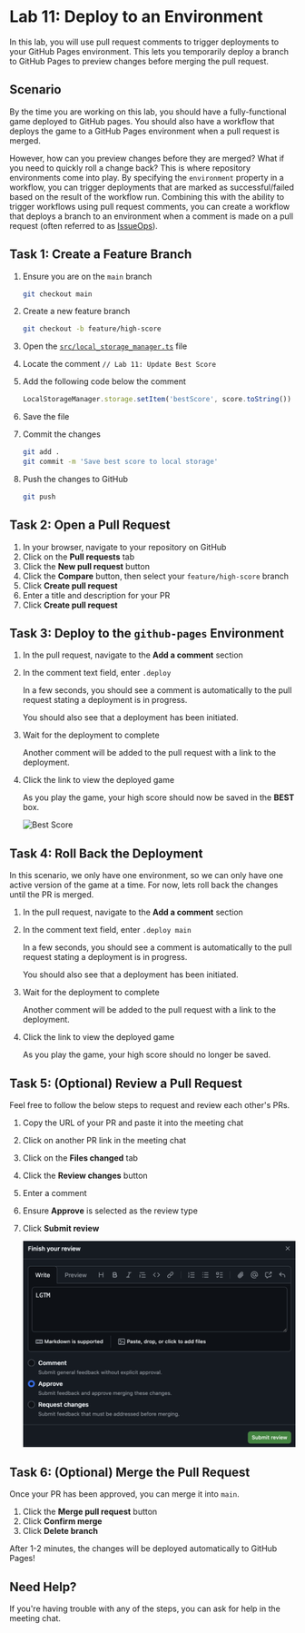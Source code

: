# Lab 11: Deploy to an Environment

In this lab, you will use pull request comments to trigger deployments to your
GitHub Pages environment. This lets you temporarily deploy a branch to GitHub
Pages to preview changes before merging the pull request.

## Scenario

By the time you are working on this lab, you should have a fully-functional game
deployed to GitHub pages. You should also have a workflow that deploys the game
to a GitHub Pages environment when a pull request is merged.

However, how can you preview changes before they are merged? What if you need to
quickly roll a change back? This is where repository environments come into
play. By specifying the `environment` property in a workflow, you can trigger
deployments that are marked as successful/failed based on the result of the
workflow run. Combining this with the ability to trigger workflows using pull
request comments, you can create a workflow that deploys a branch to an
environment when a comment is made on a pull request (often referred to as
[IssueOps](https://github.blog/engineering/engineering-principles/enabling-branch-deployments-through-issueops-with-github-actions/)).

## Task 1: Create a Feature Branch

1. Ensure you are on the `main` branch

   ```bash
   git checkout main
   ```

1. Create a new feature branch

   ```bash
   git checkout -b feature/high-score
   ```

1. Open the [`src/local_storage_manager.ts`](./src/local_storage_manager.ts)
   file
1. Locate the comment `// Lab 11: Update Best Score`
1. Add the following code below the comment

   ```ts
   LocalStorageManager.storage.setItem('bestScore', score.toString())
   ```

1. Save the file
1. Commit the changes

   ```bash
   git add .
   git commit -m 'Save best score to local storage'
   ```

1. Push the changes to GitHub

   ```bash
   git push
   ```

## Task 2: Open a Pull Request

1. In your browser, navigate to your repository on GitHub
1. Click on the **Pull requests** tab
1. Click the **New pull request** button
1. Click the **Compare** button, then select your `feature/high-score` branch
1. Click **Create pull request**
1. Enter a title and description for your PR
1. Click **Create pull request**

## Task 3: Deploy to the `github-pages` Environment

1. In the pull request, navigate to the **Add a comment** section
1. In the comment text field, enter `.deploy`

   In a few seconds, you should see a comment is automatically to the pull
   request stating a deployment is in progress.

   <!-- TODO Screenshot -->

   You should also see that a deployment has been initiated.

   <!-- TODO Screenshot -->

1. Wait for the deployment to complete

   <!-- TODO Screenshot -->

   Another comment will be added to the pull request with a link to the
   deployment.

   <!-- TODO Screenshot -->

1. Click the link to view the deployed game

   <!-- TODO Screenshot -->

   As you play the game, your high score should now be saved in the **BEST**
   box.

   ![Best Score](./images/best-score.png)

## Task 4: Roll Back the Deployment

In this scenario, we only have one environment, so we can only have one active
version of the game at a time. For now, lets roll back the changes until the PR
is merged.

1. In the pull request, navigate to the **Add a comment** section
1. In the comment text field, enter `.deploy main`

   In a few seconds, you should see a comment is automatically to the pull
   request stating a deployment is in progress.

   <!-- TODO Screenshot -->

   You should also see that a deployment has been initiated.

   <!-- TODO Screenshot -->

1. Wait for the deployment to complete

   <!-- TODO Screenshot -->

   Another comment will be added to the pull request with a link to the
   deployment.

   <!-- TODO Screenshot -->

1. Click the link to view the deployed game

   <!-- TODO Screenshot -->

   As you play the game, your high score should no longer be saved.

## Task 5: (Optional) Review a Pull Request

Feel free to follow the below steps to request and review each other's PRs.

1. Copy the URL of your PR and paste it into the meeting chat
1. Click on another PR link in the meeting chat
1. Click on the **Files changed** tab
1. Click the **Review changes** button
1. Enter a comment
1. Ensure **Approve** is selected as the review type
1. Click **Submit review**

   ![Approved PR](img/11-approved-pr.png)

## Task 6: (Optional) Merge the Pull Request

Once your PR has been approved, you can merge it into `main`.

1. Click the **Merge pull request** button
1. Click **Confirm merge**
1. Click **Delete branch**

After 1-2 minutes, the changes will be deployed automatically to GitHub Pages!

## Need Help?

If you're having trouble with any of the steps, you can ask for help in the
meeting chat.
